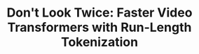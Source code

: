 ---
layout: none
title: "Don't Look Twice: Faster Video Transformers with Run-Length Tokenization"
description: RLT
permalink: /rlt/
importance: 1
category: work
---